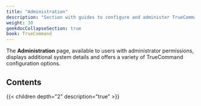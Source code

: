 ```yaml
---
title: "Administration"
description: "Section with guides to configure and administer TrueCommand."
weight: 30
geekdocCollapseSection: true
book: TrueCommand
---
```


The **Administration** page, available to users with administrator permissions, displays additional system details and offers a variety of TrueCommand configuration options.

## Contents

{{< children depth="2" description="true" >}}
